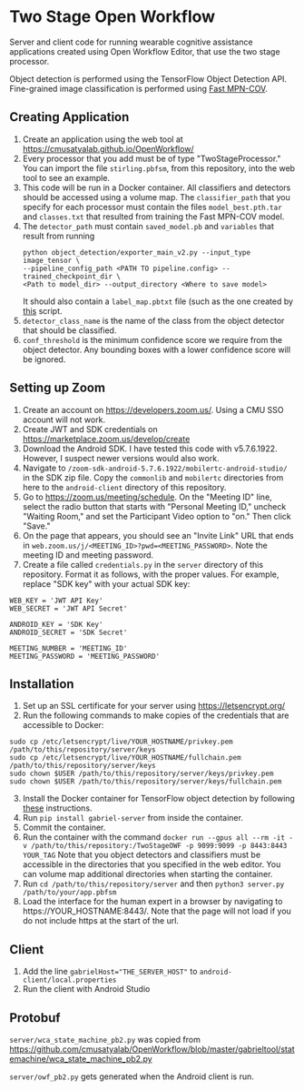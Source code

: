 # Two Stage Open Workflow

Server and client code for running wearable cognitive assistance applications
created using Open Workflow Editor, that use the two stage processor.

Object detection is performed using the TensorFlow Object Detection API.
Fine-grained image classification is performed using
[Fast MPN-COV](https://github.com/akindofyoga/fast-MPN-COV).

## Creating Application

1. Create an application using the web tool at
   https://cmusatyalab.github.io/OpenWorkflow/
2. Every processor that you add must be of type "TwoStageProcessor." You can
   import the file `stirling.pbfsm`, from this repository, into the web tool to
   see an example.
3. This code will be run in a Docker container. All classifiers and detectors
   should be accessed using a volume map. The `classifier_path` that you specify
   for each processor must contain the files `model_best.pth.tar` and
   `classes.txt` that resulted from training the Fast MPN-COV model.
4. The `detector_path` must contain `saved_model.pb` and `variables` that result
   from running
   ```
   python object_detection/exporter_main_v2.py --input_type image_tensor \
   --pipeline_config_path <PATH TO pipeline.config> --trained_checkpoint_dir \
   <Path to model_dir> --output_directory <Where to save model>
   ```
   It should also contain a `label_map.pbtxt` file (such as the one created by
   [this](https://github.com/cmusatyalab/tfrecord-scripts/blob/master/merge_tfrecords.py)
   script.
5. `detector_class_name` is the name of the class from the object detector that
   should be classified.
6. `conf_threshold` is the minimum confidence score we require from the object
   detector. Any bounding boxes with a lower confidence score will be ignored.

## Setting up Zoom

1. Create an account on https://developers.zoom.us/. Using a CMU SSO account
   will not work.
2. Create JWT and SDK credentials on https://marketplace.zoom.us/develop/create
3. Download the Android SDK. I have tested this code with v5.7.6.1922. However,
   I suspect newer versions would also work.
4. Navigate to `/zoom-sdk-android-5.7.6.1922/mobilertc-android-studio/` in the
   SDK zip file. Copy the `commonlib` and `mobilertc` directories from here to
   the `android-client` directory of this repository.
5. Go to https://zoom.us/meeting/schedule. On the "Meeting ID" line, select the
   radio button that starts with "Personal Meeting ID," uncheck "Waiting Room,"
   and set the Participant Video option to "on." Then click "Save."
6. On the page that appears, you should see an "Invite Link" URL that ends in
   `web.zoom.us/j/<MEETING_ID>?pwd=<MEETING_PASSWORD>`. Note the meeting ID and
   meeting password.
5. Create a file called `credentials.py` in the `server` directory of this
   repository. Format it as follows, with the proper values. For example,
   replace "SDK key" with your actual SDK key:
```
WEB_KEY = 'JWT API Key'
WEB_SECRET = 'JWT API Secret'

ANDROID_KEY = 'SDK Key'
ANDROID_SECRET = 'SDK Secret'

MEETING_NUMBER = 'MEETING_ID'
MEETING_PASSWORD = 'MEETING_PASSWORD'
```

## Installation

1. Set up an SSL certificate for your server using https://letsencrypt.org/
2. Run the following commands to make copies of the credentials that are
   accessible to Docker:
```
sudo cp /etc/letsencrypt/live/YOUR_HOSTNAME/privkey.pem /path/to/this/repository/server/keys
sudo cp /etc/letsencrypt/live/YOUR_HOSTNAME/fullchain.pem /path/to/this/repository/server/keys
sudo chown $USER /path/to/this/repository/server/keys/privkey.pem
sudo chown $USER /path/to/this/repository/server/keys/fullchain.pem
```
3. Install the Docker container for TensorFlow object detection by following
   [these](https://github.com/tensorflow/models/blob/master/research/object_detection/g3doc/tf2.md#docker-installation)
   instructions.
4. Run `pip install gabriel-server` from inside the container.
5. Commit the container.
4. Run the container with the command `docker run --gpus all --rm -it -v /path/to/this/repository:/TwoStageOWF -p 9099:9099 -p 8443:8443 YOUR_TAG`
   Note that you object detectors and classifiers must be accessible in the
   directories that you specified in the web editor. You can volume map
   additional directories when starting the container.
5. Run `cd /path/to/this/repository/server` and then
   `python3 server.py /path/to/your/app.pbfsm`
6. Load the interface for the human expert in a browser by navigating to
   https://YOUR_HOSTNAME:8443/. Note that the page will not load if you do not
   include https at the start of the url.

## Client

1. Add the line `gabrielHost="THE_SERVER_HOST"` to
   `android-client/local.properties`
2. Run the client with Android Studio

## Protobuf

`server/wca_state_machine_pb2.py` was copied from
 https://github.com/cmusatyalab/OpenWorkflow/blob/master/gabrieltool/statemachine/wca_state_machine_pb2.py

 `server/owf_pb2.py` gets generated when the Android client is run.
